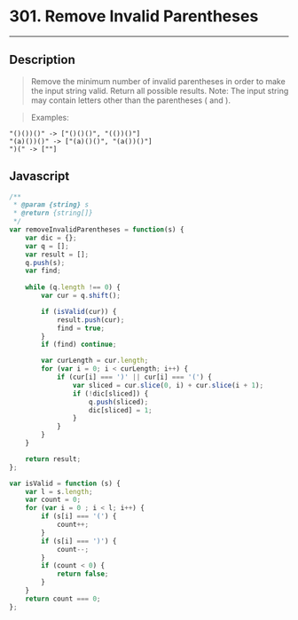 # 301. Remove Invalid Parentheses

---

## Description

> Remove the minimum number of invalid parentheses in order to make the input string valid. Return all possible results.
> Note: The input string may contain letters other than the parentheses ( and ).

> Examples:
```
"()())()" -> ["()()()", "(())()"]
"(a)())()" -> ["(a)()()", "(a())()"]
")(" -> [""]

```

## Javascript

```javascript
/**
 * @param {string} s
 * @return {string[]}
 */
var removeInvalidParentheses = function(s) {
    var dic = {};
    var q = [];
    var result = [];
    q.push(s);
    var find;
    
    while (q.length !== 0) {
        var cur = q.shift();

        if (isValid(cur)) {
            result.push(cur);
            find = true;
        }
        if (find) continue;

        var curLength = cur.length;
        for (var i = 0; i < curLength; i++) {
            if (cur[i] === ')' || cur[i] === '(') {
                var sliced = cur.slice(0, i) + cur.slice(i + 1); 
                if (!dic[sliced]) {
                    q.push(sliced);
                    dic[sliced] = 1;
                }
            }
        }
    }

    return result;
};

var isValid = function (s) {
    var l = s.length;
    var count = 0;
    for (var i = 0 ; i < l; i++) {
        if (s[i] === '(') {
            count++;
        }
        if (s[i] === ')') {
            count--;
        }
        if (count < 0) {
            return false;
        }
    }
    return count === 0;
};
```
